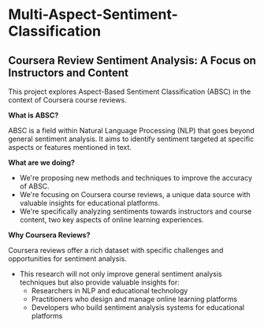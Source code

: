 # Multi-Aspect-Sentiment-Classification

##  Coursera Review Sentiment Analysis: A Focus on Instructors and Content

This project explores Aspect-Based Sentiment Classification (ABSC) in the context of Coursera course reviews. 

**What is ABSC?**

ABSC is a field within Natural Language Processing (NLP) that goes beyond general sentiment analysis. It aims to identify sentiment targeted at specific aspects or features mentioned in text. 

**What are we doing?**

* We're proposing new methods and techniques to improve the accuracy of ABSC. 
* We're focusing on Coursera course reviews, a unique data source with valuable insights for educational platforms. 
* We're specifically analyzing sentiments towards instructors and course content, two key aspects of online learning experiences.

**Why Coursera Reviews?**

Coursera reviews offer a rich dataset with specific challenges and opportunities for sentiment analysis. 

* This research will not only improve general sentiment analysis techniques but also provide valuable insights for:
    * Researchers in NLP and educational technology
    * Practitioners who design and manage online learning platforms
    * Developers who build sentiment analysis systems for educational platforms

